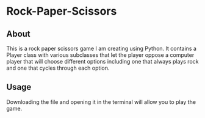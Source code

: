 # Rock-Paper-Scissors

<h2>About</h2>
<p>This is a rock paper scissors game I am creating using Python. It contains a Player class with various subclasses that let the player oppose a computer player that will choose different options including one that always plays rock and one that cycles through each option.
 
<h2>Usage</h2>
<p>Downloading the file and opening it in the terminal will allow you to play the game.</p>

